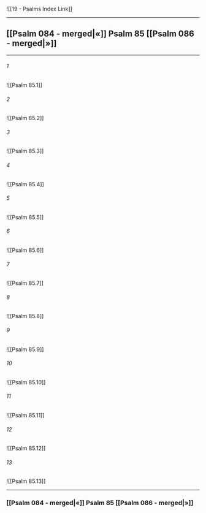 ![[19 - Psalms Index Link]]

---
##  [[Psalm 084 - merged|«]] Psalm 85 [[Psalm 086 - merged|»]]

---

###### 1
![[Psalm 85.1]] 

###### 2
![[Psalm 85.2]] 

###### 3
![[Psalm 85.3]] 

###### 4
![[Psalm 85.4]]

###### 5 
![[Psalm 85.5]] 

###### 6
![[Psalm 85.6]] 

###### 7
![[Psalm 85.7]] 

###### 8
![[Psalm 85.8]] 

###### 9
![[Psalm 85.9]] 

###### 10
![[Psalm 85.10]] 

###### 11
![[Psalm 85.11]] 

###### 12
![[Psalm 85.12]]

###### 13
![[Psalm 85.13]] 


---
###  [[Psalm 084 - merged|«]] Psalm 85 [[Psalm 086 - merged|»]]
